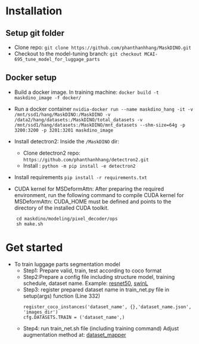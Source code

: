 # Installation
## Setup git folder
- Clone repo:
`git clone https://github.com/phanthanhhang/MaskDINO.git`
- Checkout to the model-tuning branch:
`git checkout MCAI-695_tune_model_for_luggage_parts`

## Docker setup
- Build a docker image. In training machine:
`docker build -t maskdino_image -f docker/`
- Run a docker container
`nvidia-docker run --name maskdino_hang -it -v /mnt/ssd1/hang/MaskDINO:/MaskDINO -v /data2/hang/datasets:/MaskDINO/total_datasets -v    /mnt/ssd1/hang/datasets:/MaskDINO/mnt_datasets --shm-size=64g -p 3200:3200 -p 3201:3201 maskdino_image`
- Install detectron2: Inside the `/MaskDINO` dir:
  - Clone detectron2 repo: `https://github.com/phanthanhhang/detectron2.git`
  - Install : `python -m pip install -e detectron2`
- Install requirements
`pip install -r requirements.txt`

- CUDA kernel for MSDeformAttn: After preparing the required environment, run the following command to compile CUDA kernel for MSDeformAttn:
  CUDA_HOME must be defined and points to the directory of the installed CUDA toolkit.
```
    cd maskdino/modeling/pixel_decoder/ops
    sh make.sh
```

# Get started
- To train luggage parts segmentation model
    - Step1: Prepare valid, train, test according to coco format
    - Step2:Prepare a config file including structure model, training schedule, dataset name.
      Example: [resnet50](https://github.com/phanthanhhang/MaskDINO/blob/MCAI-695_tune_model_for_luggage_parts/configs/coco/instance-segmentation/luggage_parts.yaml), [swinL](https://github.com/phanthanhhang/MaskDINO/blob/MCAI-695_tune_model_for_luggage_parts/configs/coco/instance-segmentation/swin/luggage_parts.yaml)
    - Step3: register prepared dataset name in train_net.py file in setup(args) function (Line 332)
      ```
      register_coco_instances('dataset_name', {},'dataset_name.json', 'images_dir')
      cfg.DATASETS.TRAIN = ('dataset_name',)
      ```
    - Step4: run train_net.sh file (including training command)
  Adjust augmentation method at: [dataset_mapper](https://github.com/phanthanhhang/MaskDINO/blob/MCAI-695_tune_model_for_luggage_parts/maskdino/data/dataset_mappers/coco_instance_new_baseline_dataset_mapper.py) 

  
  
  

  